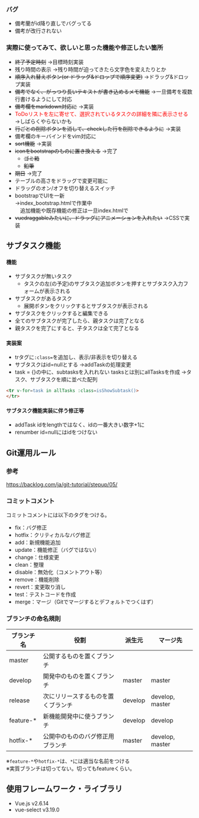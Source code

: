 ### バグ
- 備考蘭がid降り直しでバグってる
- 備考が改行されない

### 実際に使ってみて、欲しいと思った機能や修正したい箇所
- ~~終了予定時刻~~
→目標時刻実装
- 残り時間の表示
→残り時間が迫ってきたら文字色を変えたりとか
- ~~順序入れ替えボタン(or ドラッグ&ドロップで順序変更)~~
→ドラッグ&ドロップ実装
- ~~備考でなく、がっつり長いテキストが書き込めるメモ機能~~
→一旦備考を複数行書けるようにして対応
- ~~備考欄をmarkdown対応に~~
→実装
- <span style="color: red">ToDoリストを左に寄せて、選択されているタスクの詳細を隣に表示させる</span>
→しばらくやらないかも
- ~~行ごとの削除ボタンを消して、checkした行を削除できるように~~
→実装
- 備考欄のキーバインドをvim対応に
- ~~sort機能~~
→実装
- ~~iconをbootstrapのものに置き換える~~
→完了
  - ~~ゴミ箱~~
  - ~~鉛筆~~
- ~~期日~~
→完了
- テーブルの高さをドラッグで変更可能に
- ドラッグのオン/オフを切り替えるスイッチ
- bootstrapでUIを一新  
→index_bootstrap.htmlで作業中  
　追加機能や既存機能の修正は一旦index.htmlで
- ~~vuedraggableみたいに、ドラッグにアニメーションを入れたい~~
→CSSで実装

## サブタスク機能
#### 機能
- サブタスクが無いタスク
  - タスクの左(の予定)のサブタスク追加ボタンを押すとサブタスク入力フォームが表示される
- サブタスクがあるタスク
  - 展開ボタンをクリックするとサブタスクが表示される
- サブタスクをクリックすると編集できる
- 全てのサブタスクが完了したら、親タスクは完了となる
- 親タスクを完了にすると、子タスクは全て完了となる

#### 実装案
- trタグに```:class=```を追加し、表示/非表示を切り替える
- サブタスクはid=nullとする
→addTaskの処理変更
- task = {}の中に、subtasksを入れれない
tasksとは別にallTasksを作成
→タスク、サブタスクを順に並べた配列
```html
<tr v-for=task in allTasks :class=isShowSubtask()>
</tr>
```

#### サブタスク機能実装に伴う修正等
- addTask
idをlengthではなく、idの一番大きい数字+1に
- renumber
id=nullにはidをつけない

## Git運用ルール
### 参考
https://backlog.com/ja/git-tutorial/stepup/05/

### コミットコメント
コミットコメントには以下のタグをつける。
- fix：バグ修正
- hotfix：クリティカルなバグ修正
- add：新規機能追加
- update：機能修正（バグではない）
- change：仕様変更
- clean：整理
- disable：無効化（コメントアウト等）
- remove：機能削除
- revert：変更取り消し
- test：テストコードを作成
- merge：マージ（Gitでマージするとデフォルトでつくはず）

### ブランチの命名規則
|ブランチ名|役割|派生元|マージ先|
|---|---|---|---|
|master|公開するものを置くブランチ|||
|develop|開発中のものを置くブランチ|master|master|
|release|次にリリースするものを置くブランチ|develop|develop, master|
|feature-*|新機能開発中に使うブランチ|develop|develop|
|hotfix-*|公開中のもののバグ修正用ブランチ|master|develop, master|

※``feature-*``や``hotfix-*``は、``*``には適当な名前をつける  
※実質ブランチは切ってない。切ってもfeatureくらい。

## 使用フレームワーク・ライブラリ
- Vue.js v2.6.14
- vue-select v3.19.0
